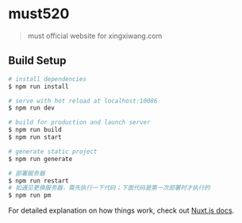 # must520

> must official website for xingxiwang.com

## Build Setup

``` bash
# install dependencies
$ npm run install

# serve with hot reload at localhost:10086
$ npm run dev

# build for production and launch server
$ npm run build
$ npm run start

# generate static project
$ npm run generate

# 部署服务器
$ npm run restart
# 如遇见更换服务器，需先执行一下代码；下面代码是第一次部署时才执行的
$ npm run pm
```

For detailed explanation on how things work, check out [Nuxt.js docs](https://nuxtjs.org).
